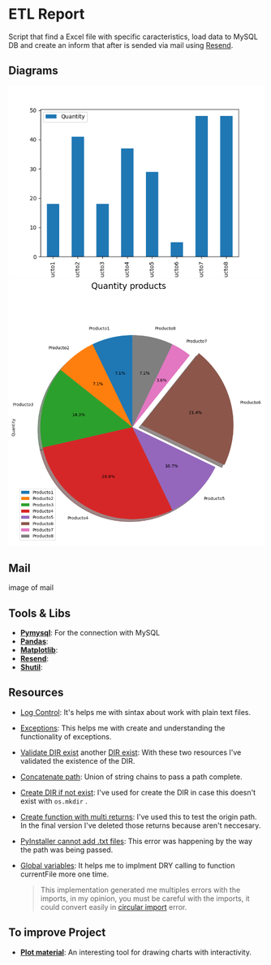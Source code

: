 # ETL Report

Script that find a Excel file with specific caracteristics, load data to MySQL DB and create an inform that after is sended via mail using [Resend](https://resend.com "Tool for send mails").

## Diagrams

![Bar chart first version](/assets/images/grafica.png "Bar chart of Quantity")
![Better than diagram of the first veersion](/assets/images/pie.png "Pie chart of Quantity")

## Mail

image of mail

## Tools & Libs

- [**Pymysql**](https://pypi.org/project/pymysql/ "Doc library"): For the connection with MySQL
- [**Pandas**](urlPandas): 
- [**Matplotlib**](urlMatplot):
- [**Resend**](urlResend):
- [**Shutil**](urlShutil):

## Resources

- [Log Control](https://programminghistorian.org/es/lecciones/trabajar-con-archivos-de-texto "Work with plain text"): It's helps me with sintax about work with plain text files.

- [Exceptions](https://docs.python.org/3/tutorial/errors.html "Doc about errors & exceptions"): This helps me with create and understanding the functionality of exceptions.

- [Validate DIR exist](https://www.simplilearn.com/tutorials/python-tutorial/python-check-if-file-exists "Tutorial about validate existence of file") another [DIR exist](https://www.python-engineer.com/posts/check-if-file-exists/ "Post about check if DIR exist"): With these two resources I've validated the existence of the DIR.

- [Concatenate path](https://www.geeksforgeeks.org/python-os-path-join-method/ "Use os to concatenate path"): Union of string chains to pass a path complete.

- [Create DIR if not exist](https://www.geeksforgeeks.org/create-a-directory-in-python/ "How create a DIR"): I've used for create the DIR in case this doesn't exist with ```os.mkdir``` .

- [Create function with multi returns](https://drbeane.github.io/python/pages/functions/returning_multiple.html#:~:text=It%20is%20possible%20for%20a,return%20statement%2C%20separated%20by%20commas. "Multi returns function"): I've used this to test the origin path. In the final version I've deleted those returns because aren't neccesary.

- [PyInstaller cannot add .txt files](https://stackoverflow.com/questions/39885354/pyinstaller-cannot-add-txt-files "Forum about fix create a plain text file"): This error was happening by the way the path was being passed.

- [Global variables](https://stackoverflow.com/questions/3400525/global-variable-from-a-different-file-python "Forum about global vars"): It helps me to implment DRY calling to function currentFile more one time.

  >This implementation generated me multiples errors with the imports, in my opinion, you must be careful with the imports, it could convert easily in [circular import](<https://rollbar.com/blog/how-to-fix-circular-import-in-python/#:~:text=The%20phrase%20(most%20likely%20due,neither%20import%20can%20complete%20first.> "How fix circular import") error.

## To improve Project

- [**Plot material**](https://plotly.com/python/legend/ "Tool with interactivity"): An interesting tool for drawing charts with interactivity.